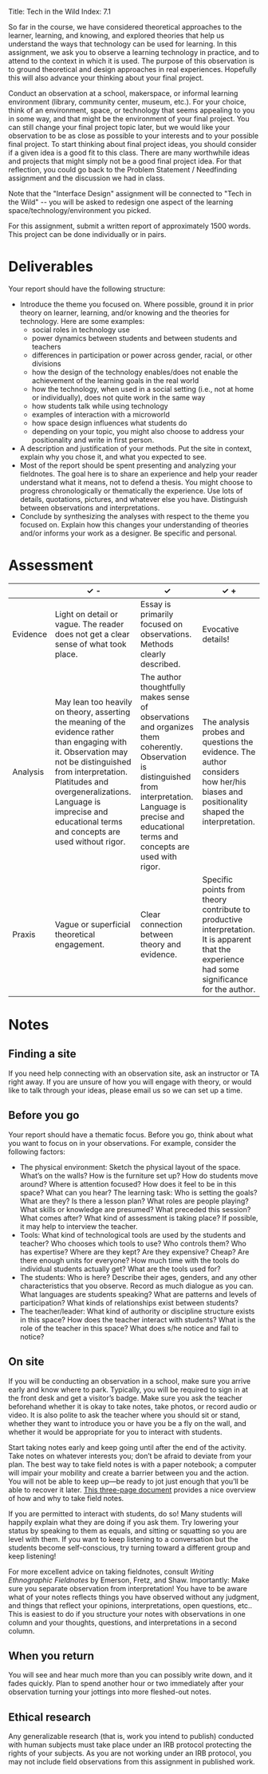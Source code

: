Title: Tech in the Wild
Index: 7.1

So far in the course, we have considered theoretical approaches to the learner, learning, and knowing, and explored theories that help us understand the ways that technology can be used for learning. In this assignment, we ask you to observe a learning technology in practice, and to attend to the context in which it is used. The purpose of this observation is to ground theoretical and design approaches in real experiences. Hopefully this will also advance your thinking about your final project.

Conduct an observation at a school, makerspace, or informal learning environment (library, community center, museum, etc.). For your choice, think of an environment, space, or technology that seems appealing to you in some way, and that might be the environment of your final project. You can still change your final project topic later, but we would like your observation to be as close as possible to your interests and to your possible final project. To start thinking about final project ideas, you should consider if a given idea is a good fit to this class. There are many worthwhile ideas and projects that might simply not be a good final project idea. For that reflection, you could go back to the Problem Statement / Needfinding assignment and the discussion we had in class.

Note that the "Interface Design" assignment will be connected to "Tech in the Wild" -- you will be asked to redesign one aspect of the learning space/technology/environment you picked.

For this assignment, submit a written report of approximately 1500 words. This project can be done individually or in pairs.

# Deliverables
Your report should have the following structure: 

- Introduce the theme you focused on. Where possible, ground it in prior theory on learner, learning, and/or knowing and the theories for technology. Here are some examples:
    - social roles in technology use
    - power dynamics between students and between students and teachers
    - differences in participation or power across gender, racial, or other divisions
    - how the design of the technology enables/does not enable the achievement of the learning goals in the real world
    - how the technology, when used in a social setting (i.e., not at home or individually), does not quite work in the same way
    - how students talk while using technology
    - examples of interaction with a microworld
    - how space design influences what students do
    - depending on your topic, you might also choose to address your positionality and write in first person. 
- A description and justification of your methods. Put the site in context, explain why you chose it, and what you expected to see. 
- Most of the report should be spent presenting and analyzing your fieldnotes. The goal here is to share an experience and help your reader understand what it means, not to defend a thesis. You might choose to progress chronologically or thematically the experience. Use lots of details, quotations, pictures, and whatever else you have. Distinguish between observations and interpretations. 
- Conclude by synthesizing the analyses with respect to the theme you focused on. Explain how this changes your understanding of theories and/or informs your work as a designer. Be specific and personal. 

# Assessment

| | &#10003; - | &#10003; | &#10003; + |
|-|-------------------------|--------------------|----------------------|
| Evidence | Light on detail or vague. The reader does not get a clear sense of what took place. | Essay is primarily focused on observations. Methods clearly described. | Evocative details! |
| Analysis | May lean too heavily on theory, asserting the meaning of the evidence rather than engaging with it. Observation may not be distinguished from interpretation. Platitudes and overgeneralizations. Language is imprecise and educational terms and concepts are used without rigor. | The author thoughtfully makes sense of observations and organizes them coherently. Observation is distinguished from interpretation. Language is precise and educational terms and concepts are used with rigor. | The analysis probes and questions the evidence. The author considers how her/his biases and positionality shaped the interpretation. |
| Praxis | Vague or superficial  theoretical engagement. | Clear connection between theory and evidence. | Specific points from theory contribute to productive interpretation. It is apparent that the experience had some significance for the author. |

# Notes
## Finding a site
If you need help connecting with an observation site, ask an instructor or TA right away. If you are unsure of how you will engage with theory, or would like to talk through your ideas, please email us so we can set up a time. 

## Before you go
Your report should have a thematic focus. Before you go, think about what you want to focus on in your observations. For example, consider the following factors:  
- The physical environment: Sketch the physical layout of the space. What’s on the walls? How is the furniture set up? How do students move around? Where is attention focused? How does it feel to be in this space? What can you hear?
The learning task: Who is setting the goals? What are they? Is there a lesson plan? What roles are people playing? What skills or knowledge are presumed? What preceded this session? What comes after? What kind of assessment is taking place? If possible, it may help to interview the teacher. 
- Tools: What kind of technological tools are used by the students and teacher? Who chooses which tools to use? Who controls them? Who has expertise? Where are they kept? Are they expensive? Cheap? Are there enough units for everyone? How much time with the tools do individual students actually get? What are the tools used for?
- The students: Who is here? Describe their ages, genders, and any other characteristics that you observe. Record as much dialogue as you can. What languages are students speaking? What are patterns and levels of participation? What kinds of relationships exist between students? 
- The teacher/leader: What kind of authority or discipline structure exists in this space? How does the teacher interact with students? What is the role of the teacher in this space? What does s/he notice and fail to notice? 

## On site
If you will be conducting an observation in a school, make sure you arrive early and know where to park. Typically, you will be required to sign in at the front desk and get a visitor’s badge. Make sure you ask the teacher beforehand whether it is okay to take notes, take photos, or record audio or video. It is also polite to ask the teacher where you should sit or stand, whether they want to introduce you or have you be a fly on the wall, and whether it would be appropriate for you to interact with students.

Start taking notes early and keep going until after the end of the activity. Take notes on whatever interests you; don’t be afraid to deviate from your plan. The best way to take field notes is with a paper notebook; a computer will impair your mobility and create a barrier between you and the action. You will not be able to keep up—be ready to jot just enough that you’ll be able to recover it later. [This three-page document](https://hci.cs.siue.edu/NSF/Files/TeachingPD/How_CI_Observation%20and%20Field%20Notes.pdf) provides a nice overview of how and why to take field notes.

If you are permitted to interact with students, do so! Many students will happily explain what they are doing if you ask them. Try lowering your status by speaking to them as equals, and sitting or squatting so you are level with them. If you want to keep listening to a conversation but the students become self-conscious, try turning toward a different group and keep listening! 

For more excellent advice on taking fieldnotes, consult *Writing Ethnographic Fieldnotes* by Emerson, Fretz, and Shaw.  Importantly: Make sure you separate observation from interpretation! You have to be aware what of your notes reflects things you have observed without any judgment, and things that reflect your opinions, interpretations, open questions, etc.. This is easiest to do if you structure your notes with observations in one column and your thoughts, questions, and interpretations in a second column. 

## When you return
You will see and hear much more than you can possibly write down, and it fades quickly. Plan to spend another hour or two immediately after your observation turning your jottings into more fleshed-out notes.

## Ethical research
Any generalizable research (that is, work you intend to publish) conducted with human subjects must take place under an IRB protocol protecting the rights of your subjects. As you are not working under an IRB protocol, you may not include field observations from this assignment in published work. 


